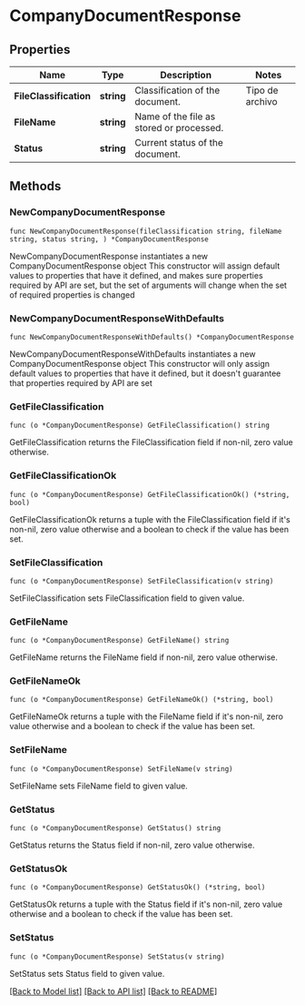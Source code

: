 # CompanyDocumentResponse

## Properties

Name | Type | Description | Notes
------------ | ------------- | ------------- | -------------
**FileClassification** | **string** | Classification of the document.  | Tipo de archivo              | Descripción                                               | | :--------------------------- | :-------------------------------------------------------- | | &#x60;id_legal_representative&#x60;      | identificación oficial frente                             | | &#x60;id_legal_representative_back&#x60; | identificación oficial atrás                              | | &#x60;cfdi&#x60;                         | Prueba de situación fiscal                                | | &#x60;constitutive_act_basic&#x60;       | Acta constitutiva                                         | | &#x60;proof_of_address&#x60;             | Comprobante de domicilio del negocio                      | | &#x60;power_of_attonery&#x60;            | Poderes de representación                                 | | &#x60;deposit_account_cover&#x60;        | Carátula de la cuenta de depósito                         | | &#x60;permit_casino&#x60;                | Permiso ante SEGOB                                        | | &#x60;license_sanitation&#x60;           | Licencia sanitaria de COFEPRIS                            | | &#x60;registration_tourism&#x60;         | Inscripción ante el Registro Nacional de Turismo (SECTUR) |  | 
**FileName** | **string** | Name of the file as stored or processed. | 
**Status** | **string** | Current status of the document. | 

## Methods

### NewCompanyDocumentResponse

`func NewCompanyDocumentResponse(fileClassification string, fileName string, status string, ) *CompanyDocumentResponse`

NewCompanyDocumentResponse instantiates a new CompanyDocumentResponse object
This constructor will assign default values to properties that have it defined,
and makes sure properties required by API are set, but the set of arguments
will change when the set of required properties is changed

### NewCompanyDocumentResponseWithDefaults

`func NewCompanyDocumentResponseWithDefaults() *CompanyDocumentResponse`

NewCompanyDocumentResponseWithDefaults instantiates a new CompanyDocumentResponse object
This constructor will only assign default values to properties that have it defined,
but it doesn't guarantee that properties required by API are set

### GetFileClassification

`func (o *CompanyDocumentResponse) GetFileClassification() string`

GetFileClassification returns the FileClassification field if non-nil, zero value otherwise.

### GetFileClassificationOk

`func (o *CompanyDocumentResponse) GetFileClassificationOk() (*string, bool)`

GetFileClassificationOk returns a tuple with the FileClassification field if it's non-nil, zero value otherwise
and a boolean to check if the value has been set.

### SetFileClassification

`func (o *CompanyDocumentResponse) SetFileClassification(v string)`

SetFileClassification sets FileClassification field to given value.


### GetFileName

`func (o *CompanyDocumentResponse) GetFileName() string`

GetFileName returns the FileName field if non-nil, zero value otherwise.

### GetFileNameOk

`func (o *CompanyDocumentResponse) GetFileNameOk() (*string, bool)`

GetFileNameOk returns a tuple with the FileName field if it's non-nil, zero value otherwise
and a boolean to check if the value has been set.

### SetFileName

`func (o *CompanyDocumentResponse) SetFileName(v string)`

SetFileName sets FileName field to given value.


### GetStatus

`func (o *CompanyDocumentResponse) GetStatus() string`

GetStatus returns the Status field if non-nil, zero value otherwise.

### GetStatusOk

`func (o *CompanyDocumentResponse) GetStatusOk() (*string, bool)`

GetStatusOk returns a tuple with the Status field if it's non-nil, zero value otherwise
and a boolean to check if the value has been set.

### SetStatus

`func (o *CompanyDocumentResponse) SetStatus(v string)`

SetStatus sets Status field to given value.



[[Back to Model list]](../README.md#documentation-for-models) [[Back to API list]](../README.md#documentation-for-api-endpoints) [[Back to README]](../README.md)


